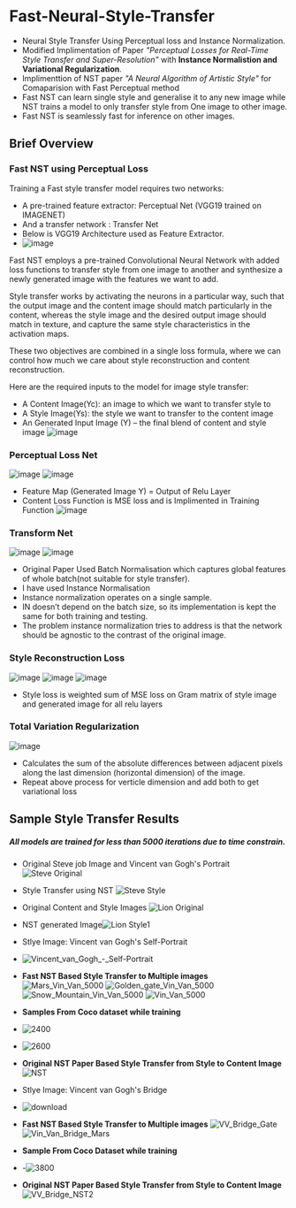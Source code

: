 # Fast-Neural-Style-Transfer
- Neural Style Transfer Using Perceptual loss and Instance Normalization.
- Modified Implimentation of Paper *"Perceptual Losses for Real-Time Style Transfer and Super-Resolution"* with **Instance Normalistion and Variational Regularization**.
- Implimenttion of NST paper *"A Neural Algorithm of Artistic Style"* for Comaparision with Fast Perceptual method
- Fast NST can learn single style and generalise it to any new image while NST trains a model to only transfer style from One image to other image.
- Fast NST is seamlessly fast for inference on other images.
## Brief Overview
### Fast NST using Perceptual Loss
Training a Fast style transfer model requires two networks:
- A pre-trained feature extractor: Perceptual Net (VGG19 trained on IMAGENET)
- And a transfer network : Transfer Net
- Below is VGG19 Architecture used as Feature Extractor.
- ![image](https://github.com/AryanChaturvedi/Fast-Neural-Style-Transfer/assets/77160352/f007fd0a-4d81-4059-8915-cf66a901b361)

Fast NST employs a pre-trained Convolutional Neural Network with added loss functions to transfer style from one image to another and synthesize a newly generated image with the features we want to add.

Style transfer works by activating the neurons in a particular way, such that the output image and the content image should match particularly in the content, whereas the style image and the desired output image should match in texture, and capture the same style characteristics in the activation maps.

These two objectives are combined in a single loss formula, where we can control how much we care about style reconstruction and content reconstruction.

Here are the required inputs to the model for image style transfer:

- A Content Image(Yc): an image to which we want to transfer style to
- A Style Image(Ys):  the style we want to transfer to the content image
- An Generated Input Image (Y) – the final blend of content and style image
![image](https://github.com/AryanChaturvedi/Fast-Neural-Style-Transfer/assets/77160352/c73796f7-4887-4b31-ac41-3aa6078ea808)
### Perceptual Loss Net
![image](https://github.com/AryanChaturvedi/Fast-Neural-Style-Transfer/assets/77160352/3172eea2-fbcb-45c6-a3d3-0abcf2be33e9)
![image](https://github.com/AryanChaturvedi/Fast-Neural-Style-Transfer/assets/77160352/615de9f9-48fd-4e30-8e86-815ed24b7382)
- Feature Map (Generated Image Y) = Output of Relu Layer
- Content Loss Function is MSE loss and is Implimented in Training Function 
![image](https://github.com/AryanChaturvedi/Fast-Neural-Style-Transfer/assets/77160352/d92c5373-41a8-4c25-9d27-89c35ad16d20)
###  Transform Net
![image](https://github.com/AryanChaturvedi/Fast-Neural-Style-Transfer/assets/77160352/fc8b06b1-e4f0-4458-9f12-7f0480da29c5)
![image](https://github.com/AryanChaturvedi/Fast-Neural-Style-Transfer/assets/77160352/9b59d710-63af-4c15-9baf-b5e444ccdf66)
- Original Paper Used Batch Normalisation which captures global features of whole batch(not suitable for style transfer).
- I have used Instance Normalisation
- Instance normalization operates on a single sample.
-  IN doesn’t depend on the batch size, so its implementation is kept the same for both training and testing.
- The problem instance normalization tries to address is that the network should be agnostic to the contrast of the original image.
### Style Reconstruction Loss
![image](https://github.com/AryanChaturvedi/Fast-Neural-Style-Transfer/assets/77160352/cdf9ff68-6a26-45cd-9ee9-439f0e371fb9)
![image](https://github.com/AryanChaturvedi/Fast-Neural-Style-Transfer/assets/77160352/75120282-a8d2-46a8-9875-435922f11784)
![image](https://github.com/AryanChaturvedi/Fast-Neural-Style-Transfer/assets/77160352/afbc4d9e-81c1-4e7b-839b-c9076585537f)
- Style loss is weighted sum of MSE loss on Gram matrix of style image and generated image for all relu layers

### Total Variation Regularization
![image](https://github.com/AryanChaturvedi/Fast-Neural-Style-Transfer/assets/77160352/35c01c81-8c59-459e-a125-520f35a30e08)
- Calculates the sum of the absolute differences between adjacent pixels along the last dimension (horizontal dimension) of the image.
- Repeat above process for verticle dimension and add both to get variational loss



## Sample Style Transfer Results
##### All models are trained for less than 5000 iterations due to time constrain.
- Original Steve job Image and Vincent van Gogh's Portrait
  ![Steve Original](https://github.com/AryanChaturvedi/Fast-Neural-Style-Transfer/assets/77160352/479df1c8-7b48-4087-b7cd-9cd99609a42d)
- Style Transfer using NST
  ![Steve Style](https://github.com/AryanChaturvedi/Fast-Neural-Style-Transfer/assets/77160352/cbde9805-9d67-4900-9852-e31fc6bccb99)
- Original Content and Style Images
![Lion Original](https://github.com/AryanChaturvedi/Fast-Neural-Style-Transfer/assets/77160352/e98b44bb-5dc4-44c0-b707-449dc93695fa)
- NST generated Image![Lion Style1](https://github.com/AryanChaturvedi/Fast-Neural-Style-Transfer/assets/77160352/fa4d4180-e1cf-46f4-b4d2-27014b26a543)
- Stlye Image: Vincent van Gogh's Self-Portrait
- ![Vincent_van_Gogh_-_Self-Portrait](https://github.com/AryanChaturvedi/Fast-Neural-Style-Transfer/assets/77160352/ce10c5a8-6c26-4646-a50b-067af8da1777)
 - **Fast NST Based Style Transfer to Multiple images**
![Mars_Vin_Van_5000](https://github.com/AryanChaturvedi/Fast-Neural-Style-Transfer/assets/77160352/e22bfb62-9c64-48eb-bba2-3a6a132de185)
![Golden_gate_Vin_Van_5000](https://github.com/AryanChaturvedi/Fast-Neural-Style-Transfer/assets/77160352/6cd25021-2a10-4ed4-abe3-2ef4dc10708f)
![Snow_Mountain_Vin_Van_5000](https://github.com/AryanChaturvedi/Fast-Neural-Style-Transfer/assets/77160352/f96d86b5-b2e7-44fe-aaae-b88ea87ad45a)
![Vin_Van_5000](https://github.com/AryanChaturvedi/Fast-Neural-Style-Transfer/assets/77160352/95098675-b248-4bb6-8f3c-2fd77125d6e5)
- **Samples From Coco dataset while training**
- ![2400](https://github.com/AryanChaturvedi/Fast-Neural-Style-Transfer/assets/77160352/fae5bbc6-ab60-4494-b7b6-49f2345233e2)
- ![2600](https://github.com/AryanChaturvedi/Fast-Neural-Style-Transfer/assets/77160352/7b2f79b6-340c-4efb-af20-b68ea94d8409)

- **Original NST Paper Based Style Transfer from Style to Content Image**
![NST](https://github.com/AryanChaturvedi/Fast-Neural-Style-Transfer/assets/77160352/b733e42e-5d2f-4f2d-b3c1-965e8ddfab7f)
- Stlye Image: Vincent van Gogh's Bridge
- ![download](https://github.com/AryanChaturvedi/Fast-Neural-Style-Transfer/assets/77160352/55bbf4e3-8e1b-4015-a9aa-db64d4251108)
- **Fast NST Based Style Transfer to Multiple images**
  ![VV_Bridge_Gate](https://github.com/AryanChaturvedi/Fast-Neural-Style-Transfer/assets/77160352/52cabcc1-2417-4299-867f-3012c6365c5b)
![Vin_Van_Bridge_Mars](https://github.com/AryanChaturvedi/Fast-Neural-Style-Transfer/assets/77160352/1b84cd78-1102-4958-8d89-025bf6bea548)
- **Sample From Coco Dataset while training**
- -![3800](https://github.com/AryanChaturvedi/Fast-Neural-Style-Transfer/assets/77160352/c4206842-2854-4b7a-856c-b74c1c9e40c3)
- **Original NST Paper Based Style Transfer from Style to Content Image**
![VV_Bridge_NST2](https://github.com/AryanChaturvedi/Fast-Neural-Style-Transfer/assets/77160352/7507b732-c87b-4658-a646-210d26974077)



  




